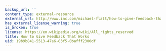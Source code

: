 ```yaml
---
backup_url: ''
content_type: external-resource
external_url: http://www.inc.com/michael-flatt/how-to-give-feedback-that-works.html
has_external_license_warning: true
is_broken: true
license: https://en.wikipedia.org/wiki/All_rights_reserved
title: How to Give Feedback That Works
uid: 19b9b841-5513-47a6-83f5-0bafff2300df
---
```

